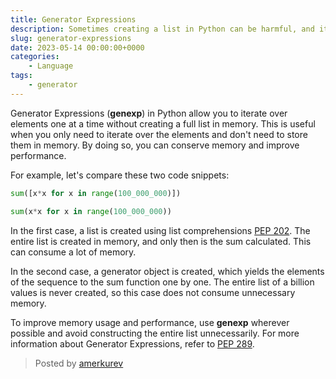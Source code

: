 ```yaml
---
title: Generator Expressions
description: Sometimes creating a list in Python can be harmful, and it's better to use Generator Expressions.
slug: generator-expressions
date: 2023-05-14 00:00:00+0000
categories:
    - Language
tags:
    - generator
---
```


Generator Expressions (**genexp**) in Python allow you to iterate over elements one at a time without creating a full list in memory. 
This is useful when you only need to iterate over the elements and don't need to store them in memory. 
By doing so, you can conserve memory and improve performance.

For example, let's compare these two code snippets:
```python
sum([x*x for x in range(100_000_000)])

sum(x*x for x in range(100_000_000))
```

In the first case, a list is created using list comprehensions [PEP 202](https://peps.python.org/pep-0202). 
The entire list is created in memory, and only then is the sum calculated. 
This can consume a lot of memory.

In the second case, a generator object is created, which yields the elements of the sequence to the sum function one by one. 
The entire list of a billion values is never created, so this case does not consume unnecessary memory.

To improve memory usage and performance, use **genexp** wherever possible and avoid constructing the entire list unnecessarily. 
For more information about Generator Expressions, refer to [PEP 289](https://peps.python.org/pep-0289/).

> Posted by [amerkurev](https://github.com/amerkurev/)
